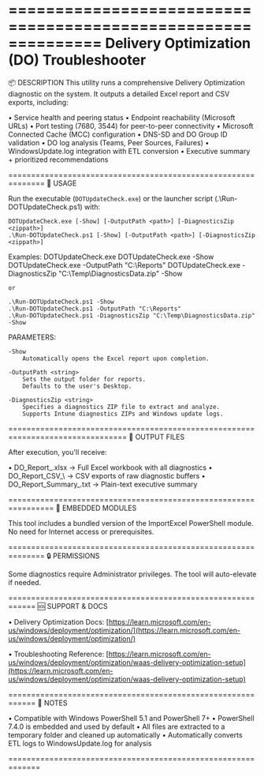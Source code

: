 ==============================================================
Delivery Optimization (DO) Troubleshooter
==============================================================

📦 DESCRIPTION
This utility runs a comprehensive Delivery Optimization diagnostic on the system.
It outputs a detailed Excel report and CSV exports, including:

  • Service health and peering status
  • Endpoint reachability (Microsoft URLs)
  • Port testing (7680, 3544) for peer-to-peer connectivity
  • Microsoft Connected Cache (MCC) configuration
  • DNS-SD and DO Group ID validation
  • DO log analysis (Teams, Peer Sources, Failures)
  • WindowsUpdate.log integration with ETL conversion
  • Executive summary + prioritized recommendations

==============================================================
🚀 USAGE

Run the executable (`DOTUpdateCheck.exe`) or the launcher script (.\Run-DOTUpdateCheck.ps1) with:

    DOTUpdateCheck.exe [-Show] [-OutputPath <path>] [-DiagnosticsZip <zippath>]
    .\Run-DOTUpdateCheck.ps1 [-Show] [-OutputPath <path>] [-DiagnosticsZip <zippath>]

Examples:
    DOTUpdateCheck.exe
    DOTUpdateCheck.exe -Show
    DOTUpdateCheck.exe -OutputPath "C:\Reports"
    DOTUpdateCheck.exe -DiagnosticsZip "C:\Temp\DiagnosticsData.zip" -Show
    
    or
    
    .\Run-DOTUpdateCheck.ps1 -Show
    .\Run-DOTUpdateCheck.ps1 -OutputPath "C:\Reports"
    .\Run-DOTUpdateCheck.ps1 -DiagnosticsZip "C:\Temp\DiagnosticsData.zip" -Show

PARAMETERS:

    -Show
        Automatically opens the Excel report upon completion.

    -OutputPath <string>
        Sets the output folder for reports.
        Defaults to the user's Desktop.
        
    -DiagnosticsZip <string>
        Specifies a diagnostics ZIP file to extract and analyze.
        Supports Intune diagnostics ZIPs and Windows update logs.

================================================================================
🧾 OUTPUT FILES

After execution, you'll receive:

  • DO_Report_<timestamp>.xlsx     → Full Excel workbook with all diagnostics
  • DO_Report_CSV_<timestamp>\     → CSV exports of raw diagnostic buffers
  • DO_Report_Summary_<timestamp>.txt → Plain-text executive summary

================================================================
📁 EMBEDDED MODULES

This tool includes a bundled version of the ImportExcel PowerShell module.
No need for Internet access or prerequisites.

==============================================================
🔒 PERMISSIONS

Some diagnostics require Administrator privileges.
The tool will auto-elevate if needed.

============================================================
🆘 SUPPORT & DOCS

• Delivery Optimization Docs:
  [https://learn.microsoft.com/en-us/windows/deployment/optimization/](https://learn.microsoft.com/en-us/windows/deployment/optimization/)

• Troubleshooting Reference:
  [https://learn.microsoft.com/en-us/windows/deployment/optimization/waas-delivery-optimization-setup](https://learn.microsoft.com/en-us/windows/deployment/optimization/waas-delivery-optimization-setup)

============================================================
📌 NOTES

• Compatible with Windows PowerShell 5.1 and PowerShell 7+
• PowerShell 7.4.0 is embedded and used by default
• All files are extracted to a temporary folder and cleaned up automatically
• Automatically converts ETL logs to WindowsUpdate.log for analysis

=============================================================
